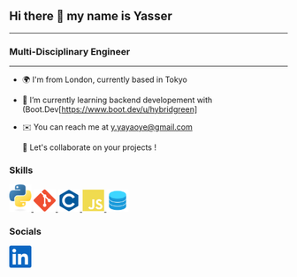 ## Hi there 👋 my name is Yasser
---
### Multi-Disciplinary Engineer
---
- 🌍 I'm from London, currently based in Tokyo
- 🧠 I’m currently learning backend developement with (Boot.Dev[https://www.boot.dev/u/hybridgreen]
- ✉️ You can reach me at y.yayaoye@gmail.com

  🤝 Let's collaborate on your projects ! 


### Skills

<a href="https://www.python.org/">
  <img src="img/python-logo-only.svg" alt="Python" width="40"/>
</a>
<a href="https://git-scm.com/">
  <img src="img/git-colored.svg" alt="Git" width="40"/>
</a>
<a href="https://learn.microsoft.com/en-us/cpp/?view=msvc-170">
  <img src="img/c-colored.svg" alt="C/C++ Coding" width="40"/>
</a>
<a href="https://developer.mozilla.org/en-US/docs/Web/JavaScript">
  <img src="img/javascript-colored.svg" alt="JavaScript" width="40"/>
</a>
<a href="https://dev.mysql.com/doc/">
  <img src="img/database-svgrepo-com.svg" alt="MySQL" width="40"/>
</a>


### Socials
<a href="https://www.linkedin.com/in/yayaoye">
  <img src="img/linkedin.svg" alt="LinkedIn" width="40"/>
</a>
